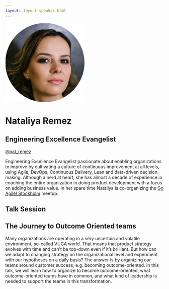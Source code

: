 ```yaml
---
layout: layout-speaker.html
---
```

<div class="container section featured-speaker">
  <div class="row">
    <div class="col-xs-12 col-sm-2 img-container">
      <img class="speaker-page-img" src="../img/speakers/Nataliya-Remez-ON.png">
    </div>
    <div class="col-xs-12 col-sm-10 copy-container">
        <h1 class="speaker-header">Nataliya Remez</h1>
        <h2 class="speaker-subtitle">Engineering Excellence Evangelist</h2>
        <p><a class="speaker-handle" href="https://twitter.com/nat_remez" target="_blank">@nat_remez</a></p>
        <p>Engineering Excellence Evangelist passionate about enabling organizations to improve by cultivating a culture of continuous improvement at all levels, using Agile, DevOps, Continuous Delivery, Lean and data-driven decision making. Although a nerd at heart, she has almost a decade of experience in coaching the entire organization in doing product development with a focus on adding business value. In her spare time Nataliya is co-organizing the <a href="https://www.meetup.com/Go-Agile-Stockholm">Go Agile! Stockholm</a> meetup.</p>
        <h2 class="speaker-subheader">Talk Session</h2>
        <h2 class="speaker-subheader gold">The Journey to Outcome Oriented teams</h2>
        <p>Many organizations are operating in a very uncertain and volatile environment, so-called VUCA world. That means that product strategy evolves with time and can’t be top-down even if it’s brilliant. But how can we adapt to changing strategy on the organizational level and experiment with our hypotheses on a daily basis? The answer is by organizing our teams around customer success, e.g. becoming outcome-oriented. In this talk, we will learn how to organize to become outcome-oriented, what outcome-oriented teams have in common, and what kind of leadership is needed to support the teams in this transformation.</p>
    </div>
  </div>
</div>